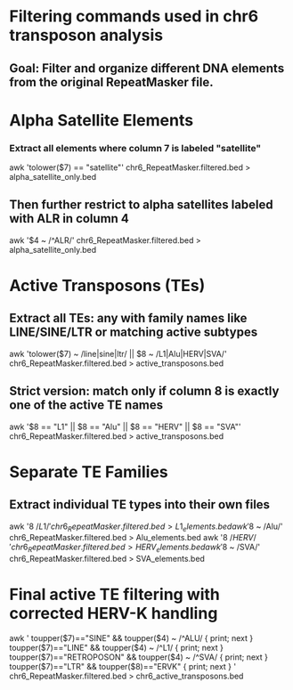 # Filtering commands used in chr6 transposon analysis
## Goal: Filter and organize different DNA elements from the original RepeatMasker file.


# Alpha Satellite Elements

### Extract all elements where column 7 is labeled "satellite"
awk 'tolower($7) == "satellite"' chr6_RepeatMasker.filtered.bed > alpha_satellite_only.bed

## Then further restrict to alpha satellites labeled with ALR in column 4
awk '$4 ~ /^ALR/' chr6_RepeatMasker.filtered.bed > alpha_satellite_only.bed


# Active Transposons (TEs)

## Extract all TEs: any with family names like LINE/SINE/LTR or matching active subtypes
awk 'tolower($7) ~ /line|sine|ltr/ || $8 ~ /L1|Alu|HERV|SVA/' chr6_RepeatMasker.filtered.bed > active_transposons.bed

## Strict version: match only if column 8 is exactly one of the active TE names
awk '$8 == "L1" || $8 == "Alu" || $8 == "HERV" || $8 == "SVA"' chr6_RepeatMasker.filtered.bed > active_transposons.bed


# Separate TE Families

## Extract individual TE types into their own files
awk '$8 ~ /L1/'   chr6_RepeatMasker.filtered.bed > L1_elements.bed
awk '$8 ~ /Alu/'  chr6_RepeatMasker.filtered.bed > Alu_elements.bed
awk '$8 ~ /HERV/' chr6_RepeatMasker.filtered.bed > HERV_elements.bed
awk '$8 ~ /SVA/'  chr6_RepeatMasker.filtered.bed > SVA_elements.bed


# Final active TE filtering with corrected HERV-K handling

awk '
toupper($7)=="SINE" && toupper($4) ~ /^ALU/ { print; next }
toupper($7)=="LINE" && toupper($4) ~ /^L1/ { print; next }
toupper($7)=="RETROPOSON" && toupper($4) ~ /^SVA/ { print; next }
toupper($7)=="LTR" && toupper($8)=="ERVK" { print; next }
' chr6_RepeatMasker.filtered.bed > chr6_active_transposons.bed

